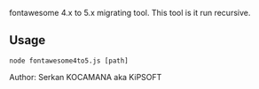 fontawesome 4.x to 5.x migrating tool. This tool is it run recursive.

## Usage
```
node fontawesome4to5.js [path]
```

Author: Serkan KOCAMANA aka KiPSOFT
